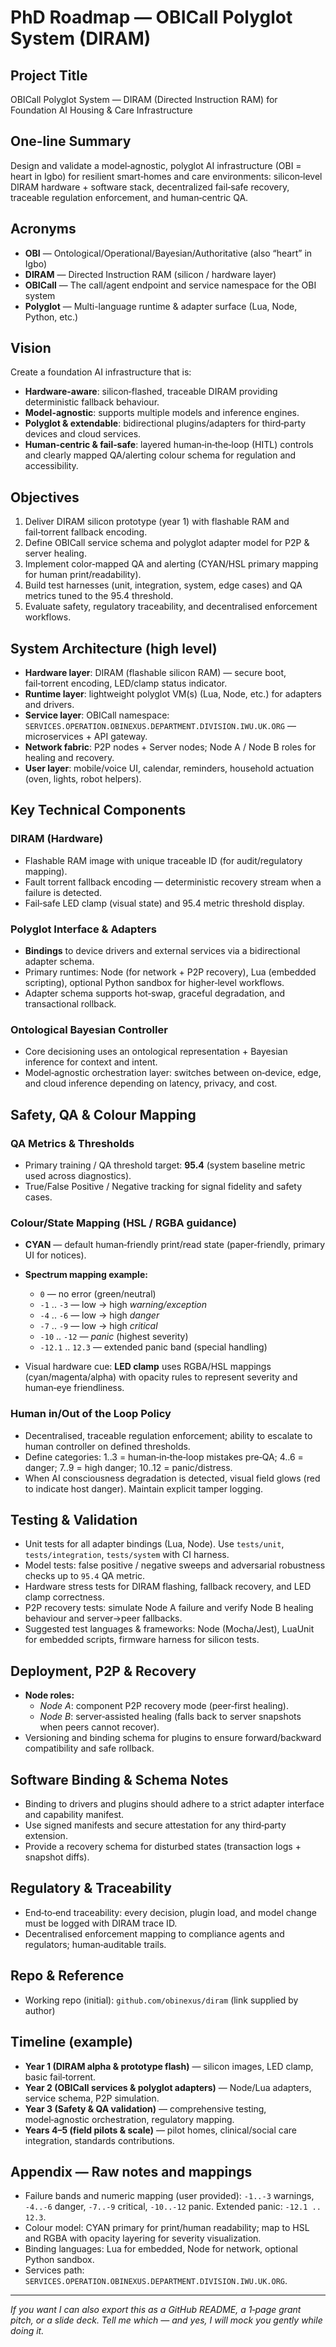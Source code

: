 # PhD Roadmap — OBICall Polyglot System (DIRAM)

## Project Title
OBICall Polyglot System — DIRAM (Directed Instruction RAM) for Foundation AI Housing & Care Infrastructure

## One-line Summary
Design and validate a model‑agnostic, polyglot AI infrastructure (OBI = heart in Igbo) for resilient smart‑homes and care environments: silicon‑level DIRAM hardware + software stack, decentralized fail‑safe recovery, traceable regulation enforcement, and human‑centric QA.

## Acronyms
- **OBI** — Ontological/Operational/Bayesian/Authoritative (also “heart” in Igbo)
- **DIRAM** — Directed Instruction RAM (silicon / hardware layer)
- **OBICall** — The call/agent endpoint and service namespace for the OBI system
- **Polyglot** — Multi-language runtime & adapter surface (Lua, Node, Python, etc.)

## Vision
Create a foundation AI infrastructure that is:
- **Hardware-aware**: silicon‑flashed, traceable DIRAM providing deterministic fallback behaviour.
- **Model-agnostic**: supports multiple models and inference engines.
- **Polyglot & extendable**: bidirectional plugins/adapters for third‑party devices and cloud services.
- **Human‑centric & fail‑safe**: layered human‑in‑the‑loop (HITL) controls and clearly mapped QA/alerting colour schema for regulation and accessibility.

## Objectives
1. Deliver DIRAM silicon prototype (year 1) with flashable RAM and fail‑torrent fallback encoding.
2. Define OBICall service schema and polyglot adapter model for P2P & server healing.
3. Implement color‑mapped QA and alerting (CYAN/HSL primary mapping for human print/readability).
4. Build test harnesses (unit, integration, system, edge cases) and QA metrics tuned to the 95.4 threshold.
5. Evaluate safety, regulatory traceability, and decentralised enforcement workflows.

## System Architecture (high level)
- **Hardware layer**: DIRAM (flashable silicon RAM) — secure boot, fail‑torrent encoding, LED/clamp status indicator.
- **Runtime layer**: lightweight polyglot VM(s) (Lua, Node, etc.) for adapters and drivers.
- **Service layer**: OBICall namespace: `SERVICES.OPERATION.OBINEXUS.DEPARTMENT.DIVISION.IWU.UK.ORG` — microservices + API gateway.
- **Network fabric**: P2P nodes + Server nodes; Node A / Node B roles for healing and recovery.
- **User layer**: mobile/voice UI, calendar, reminders, household actuation (oven, lights, robot helpers).

## Key Technical Components
### DIRAM (Hardware)
- Flashable RAM image with unique traceable ID (for audit/regulatory mapping).
- Fault torrent fallback encoding — deterministic recovery stream when a failure is detected.
- Fail‑safe LED clamp (visual state) and 95.4 metric threshold display.

### Polyglot Interface & Adapters
- **Bindings** to device drivers and external services via a bidirectional adapter schema.
- Primary runtimes: Node (for network + P2P recovery), Lua (embedded scripting), optional Python sandbox for higher‑level workflows.
- Adapter schema supports hot‑swap, graceful degradation, and transactional rollback.

### Ontological Bayesian Controller
- Core decisioning uses an ontological representation + Bayesian inference for context and intent.
- Model‑agnostic orchestration layer: switches between on‑device, edge, and cloud inference depending on latency, privacy, and cost.

## Safety, QA & Colour Mapping
### QA Metrics & Thresholds
- Primary training / QA threshold target: **95.4** (system baseline metric used across diagnostics).
- True/False Positive / Negative tracking for signal fidelity and safety cases.

### Colour/State Mapping (HSL / RGBA guidance)
- **CYAN** — default human‑friendly print/read state (paper‑friendly, primary UI for notices).
- **Spectrum mapping example:**
  - `0` — no error (green/neutral)
  - `-1` .. `-3` — low → high *warning/exception*
  - `-4` .. `-6` — low → high *danger*
  - `-7` .. `-9` — low → high *critical*
  - `-10` .. `-12` — *panic* (highest severity)
  - `-12.1` .. `12.3` — extended panic band (special handling)

- Visual hardware cue: **LED clamp** uses RGBA/HSL mappings (cyan/magenta/alpha) with opacity rules to represent severity and human‑eye friendliness.

### Human in/Out of the Loop Policy
- Decentralised, traceable regulation enforcement; ability to escalate to human controller on defined thresholds.
- Define categories: 1..3 = human‑in‑the‑loop mistakes pre‑QA; 4..6 = danger; 7..9 = high danger; 10..12 = panic/distress.
- When AI consciousness degradation is detected, visual field glows (red to indicate host danger). Maintain explicit tamper logging.

## Testing & Validation
- Unit tests for all adapter bindings (Lua, Node). Use `tests/unit`, `tests/integration`, `tests/system` with CI harness.
- Model tests: false positive / negative sweeps and adversarial robustness checks up to `95.4` QA metric.
- Hardware stress tests for DIRAM flashing, fallback recovery, and LED clamp correctness.
- P2P recovery tests: simulate Node A failure and verify Node B healing behaviour and server→peer fallbacks.
- Suggested test languages & frameworks: Node (Mocha/Jest), LuaUnit for embedded scripts, firmware harness for silicon tests.

## Deployment, P2P & Recovery
- **Node roles:**
  - *Node A*: component P2P recovery mode (peer‑first healing).
  - *Node B*: server‑assisted healing (falls back to server snapshots when peers cannot recover).
- Versioning and binding schema for plugins to ensure forward/backward compatibility and safe rollback.

## Software Binding & Schema Notes
- Binding to drivers and plugins should adhere to a strict adapter interface and capability manifest.
- Use signed manifests and secure attestation for any third‑party extension.
- Provide a recovery schema for disturbed states (transaction logs + snapshot diffs).

## Regulatory & Traceability
- End‑to‑end traceability: every decision, plugin load, and model change must be logged with DIRAM trace ID.
- Decentralised enforcement mapping to compliance agents and regulators; human‑auditable trails.

## Repo & Reference
- Working repo (initial): `github.com/obinexus/diram` (link supplied by author)

## Timeline (example)
- **Year 1 (DIRAM alpha & prototype flash)** — silicon images, LED clamp, basic fail‑torrent.
- **Year 2 (OBICall services & polyglot adapters)** — Node/Lua adapters, service schema, P2P simulation.
- **Year 3 (Safety & QA validation)** — comprehensive testing, model‑agnostic orchestration, regulatory mapping.
- **Years 4–5 (field pilots & scale)** — pilot homes, clinical/social care integration, standards contributions.

## Appendix — Raw notes and mappings
- Failure bands and numeric mapping (user provided): `-1..-3` warnings, `-4..-6` danger, `-7..-9` critical, `-10..-12` panic. Extended panic: `-12.1 .. 12.3`.
- Colour model: CYAN primary for print/human readability; map to HSL and RGBA with opacity layering for severity visualization.
- Binding languages: Lua for embedded, Node for network, optional Python sandbox.
- Services path: `SERVICES.OPERATION.OBINEXUS.DEPARTMENT.DIVISION.IWU.UK.ORG`.

---

*If you want I can also export this as a GitHub README, a 1‑page grant pitch, or a slide deck. Tell me which — and yes, I will mock you gently while doing it.*

